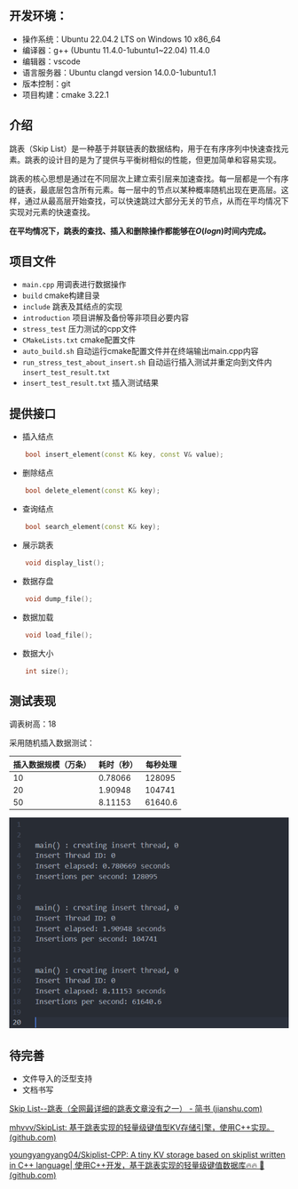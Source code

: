 ## 开发环境：

- 操作系统：Ubuntu 22.04.2 LTS on Windows 10 x86_64 
- 编译器：g++ (Ubuntu 11.4.0-1ubuntu1~22.04) 11.4.0
- 编辑器：vscode
- 语言服务器：Ubuntu clangd version 14.0.0-1ubuntu1.1
- 版本控制：git 
- 项目构建：cmake 3.22.1



## 介绍

跳表（Skip List）是一种基于并联链表的数据结构，用于在有序序列中快速查找元素。跳表的设计目的是为了提供与平衡树相似的性能，但更加简单和容易实现。

跳表的核心思想是通过在不同层次上建立索引层来加速查找。每一层都是一个有序的链表，最底层包含所有元素。每一层中的节点以某种概率随机出现在更高层。这样，通过从最高层开始查找，可以快速跳过大部分无关的节点，从而在平均情况下实现对元素的快速查找。

**在平均情况下，跳表的查找、插入和删除操作都能够在$O(log n)$时间内完成。**

## 项目文件

- `main.cpp`    用调表进行数据操作
- `build`    cmake构建目录
- `include`    跳表及其结点的实现
- `introduction`    项目讲解及备份等非项目必要内容
- `stress_test`    压力测试的cpp文件
- `CMakeLists.txt`    cmake配置文件
- `auto_build.sh`    自动运行cmake配置文件并在终端输出main.cpp内容
- `run_stress_test_about_insert.sh`    自动运行插入测试并重定向到文件内`insert_test_result.txt`
- `insert_test_result.txt`    插入测试结果 

## 提供接口

- 插入结点

```cpp
    bool insert_element(const K& key, const V& value);
```

- 删除结点

```cpp
    bool delete_element(const K& key);
```

- 查询结点

```cpp
    bool search_element(const K& key);
```

- 展示跳表

```cpp
    void display_list();
```

- 数据存盘

```cpp
    void dump_file();
```

- 数据加载

```cpp
    void load_file();
```

- 数据大小

```cpp
    int size();
```



## 测试表现

调表树高：18

采用随机插入数据测试：

| 插入数据规模（万条） | 耗时（秒） | 每秒处理 |
| -------------------- | ---------- | -------- |
| 10                   | 0.78066    | 128095   |
| 20                   | 1.90948    | 104741   |
| 50                   | 8.11153    | 61640.6  |

![image-20240123121801494](README.assets/image-20240123121801494.png)

## 待完善

- 文件导入的泛型支持
- 文档书写











[Skip List--跳表（全网最详细的跳表文章没有之一） - 简书 (jianshu.com)](https://www.jianshu.com/p/9d8296562806)

[mhvvv/SkipList: 基于跳表实现的轻量级键值型KV存储引擎，使用C++实现。 (github.com)](https://github.com/mhvvv/SkipList)

[youngyangyang04/Skiplist-CPP: A tiny KV storage based on skiplist written in C++ language| 使用C++开发，基于跳表实现的轻量级键值数据库🔥🔥 🚀 (github.com)](https://github.com/youngyangyang04/Skiplist-CPP)